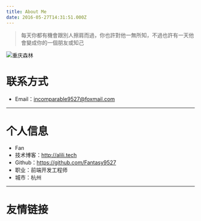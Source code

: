 ```yaml
---
title: About Me
date: 2016-05-27T14:31:51.000Z
---
```

>  每天你都有機會跟別人擦肩而過，你也許對他一無所知，不過也許有一天他會變成你的一個朋友或知己

![重庆森林](https://i1.kknews.cc/SIG=25jrroi/3r590004714qp2599s84.jpg)

# 联系方式

- Email：incomparable9527@foxmail.com

---

# 个人信息

 - Fan
 - 技术博客：http://alili.tech 
 - Github：https://github.com/Fantasy9527
 - 职业：前端开发工程师
 - 城市：杭州
---

<!-- # 个人简历 -->

<!-- [个人简历](/about/resume.html) -->


# 友情链接

<!-- [在这里添加](https://github.com/Fantasy9527/alili.tech/blob/Blog/source/about/index.md) -->